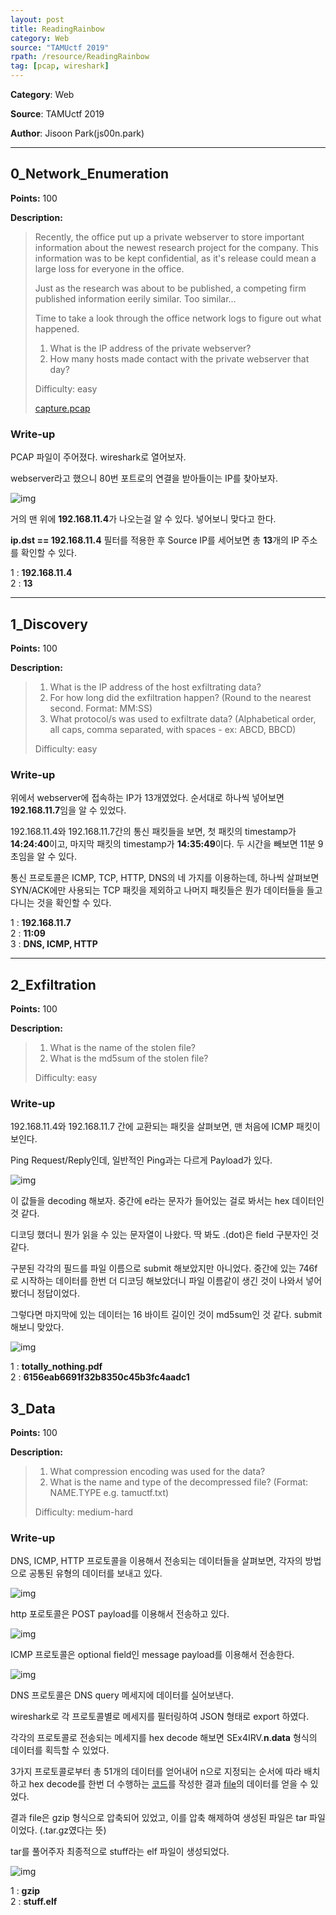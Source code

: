 ```yaml
---
layout: post
title: ReadingRainbow
category: Web
source: "TAMUctf 2019"
rpath: /resource/ReadingRainbow
tag: [pcap, wireshark]
---
```


**Category**: Web

**Source**: TAMUctf 2019

**Author**: Jisoon Park(js00n.park)

----

## 0_Network_Enumeration

**Points:** 100

**Description:** 

> Recently, the office put up a private webserver to store important information about the newest research project for the company. This information was to be kept confidential, as it's release could mean a large loss for everyone in the office.
> 
> Just as the research was about to be published, a competing firm published information eerily similar. Too similar...
> 
> Time to take a look through the office network logs to figure out what happened.
> 
> 1. What is the IP address of the private webserver?
> 2. How many hosts made contact with the private webserver that day?
> 
> Difficulty: easy
>
> [capture.pcap]({{site.github.master}}{{page.rpath}}/capture.pcap)

### Write-up

PCAP 파일이 주어졌다. wireshark로 열어보자.

webserver라고 했으니 80번 포트로의 연결을 받아들이는 IP를 찾아보자.

![img]({{page.rpath|prepend:site.baseurl}}/server_ip.png)

거의 맨 위에 **192.168.11.4**가 나오는걸 알 수 있다. 넣어보니 맞다고 한다.

**ip.dst == 192.168.11.4** 필터를 적용한 후 Source IP를 세어보면 총 **13**개의 IP 주소를 확인할 수 있다.

1 : **192.168.11.4**  
2 : **13**

----

## 1_Discovery

**Points:** 100

**Description:** 

> 1. What is the IP address of the host exfiltrating data?
> 2. For how long did the exfiltration happen? (Round to the nearest second. Format: MM:SS)
> 3. What protocol/s was used to exfiltrate data? (Alphabetical order, all caps, comma separated, with spaces - ex: ABCD, BBCD)
> 
> Difficulty: easy

### Write-up

위에서 webserver에 접속하는 IP가 13개였었다. 순서대로 하나씩 넣어보면 **192.168.11.7**임을 알 수 있었다.

192.168.11.4와 192.168.11.7간의 통신 패킷들을 보면, 첫 패킷의 timestamp가 **14:24:40**이고, 마지막 패킷의 timestamp가 **14:35:49**이다. 두 시간을 빼보면 11분 9초임을 알 수 있다.

통신 프로토콜은 ICMP, TCP, HTTP, DNS의 네 가지를 이용하는데, 하나씩 살펴보면 SYN/ACK에만 사용되는 TCP 패킷을 제외하고 나머지 패킷들은 뭔가 데이터들을 들고 다니는 것을 확인할 수 있다.

1 : **192.168.11.7**  
2 : **11:09**  
3 : **DNS, ICMP, HTTP**

----

## 2_Exfiltration

**Points:** 100

**Description:** 

> 1. What is the name of the stolen file?
> 2. What is the md5sum of the stolen file?
> 
> Difficulty: easy

### Write-up

192.168.11.4와 192.168.11.7 간에 교환되는 패킷을 살펴보면, 맨 처음에 ICMP 패킷이 보인다.

Ping Request/Reply인데, 일반적인 Ping과는 다르게 Payload가 있다.

![img]({{page.rpath|prepend:site.baseurl}}/ping_payload.png)

이 값들을 decoding 해보자. 중간에 e라는 문자가 들어있는 걸로 봐서는 hex 데이터인것 같다.

디코딩 했더니 뭔가 읽을 수 있는 문자열이 나왔다. 딱 봐도 .(dot)은 field 구분자인 것 같다.

구분된 각각의 필드를 파일 이름으로 submit 해보았지만 아니었다. 중간에 있는 746f로 시작하는 데이터를 한번 더 디코딩 해보았더니 파일 이름같이 생긴 것이 나와서 넣어봤더니 정답이었다.

그렇다면 마지막에 있는 데이터는 16 바이트 길이인 것이 md5sum인 것 같다. submit 해보니 맞았다.

![img]({{page.rpath|prepend:site.baseurl}}/file_data.png)

1 : **totally_nothing.pdf**  
2 : **6156eab6691f32b8350c45b3fc4aadc1**

## 3_Data

**Points:** 100

**Description:** 

> 1. What compression encoding was used for the data?
> 2. What is the name and type of the decompressed file? (Format: NAME.TYPE e.g. tamuctf.txt)
> 
> Difficulty: medium-hard

### Write-up

DNS, ICMP, HTTP 프로토콜을 이용해서 전송되는 데이터들을 살펴보면, 각자의 방법으로 공통된 유형의 데이터를 보내고 있다.

![img]({{page.rpath|prepend:site.baseurl}}/http_data.png)

http 포로토콜은 POST payload를 이용해서 전송하고 있다.

![img]({{page.rpath|prepend:site.baseurl}}/icmp_data.png)

ICMP 프로토콜은 optional field인 message payload를 이용해서 전송한다.

![img]({{page.rpath|prepend:site.baseurl}}/dns_data.png)

DNS 프로토콜은 DNS query 메세지에 데이터를 실어보낸다.

wireshark로 각 프로토콜별로 메세지를 필터링하여 JSON 형태로 export 하였다.

각각의 프로토콜로 전송되는 메세지를 hex decode 해보면 SEx4IRV.__n__.__data__ 형식의 데이터를 획득할 수 있었다.

3가지 프로토콜로부터 총 51개의 데이터를 얻어내어 n으로 지정되는 순서에 따라 배치하고 hex decode를 한번 더 수행하는 [코드]({{site.github.master}}{{page.rpath}}/ex.py)를 작성한 결과 [file]({{site.github.master}}{{page.rpath}}/output)의 데이터를 얻을 수 있었다.

결과 file은 gzip 형식으로 압축되어 있었고, 이를 압축 해제하여 생성된 파일은 tar 파일이었다. (.tar.gz였다는 뜻)

tar를 풀어주자 최종적으로 stuff라는 elf 파일이 생성되었다.

![img]({{page.rpath|prepend:site.baseurl}}/output.png)

1 : **gzip**  
2 : **stuff.elf**
